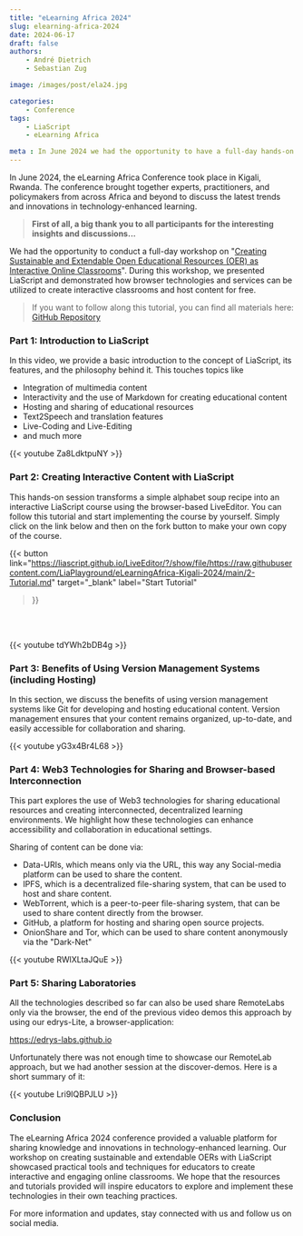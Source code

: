 ```yaml
---
title: "eLearning Africa 2024"
slug: elearning-africa-2024
date: 2024-06-17
draft: false
authors:
    - André Dietrich
    - Sebastian Zug

image: /images/post/ela24.jpg

categories:
    - Conference
tags:
    - LiaScript
    - eLearning Africa

meta : In June 2024 we had the opportunity to have a full-day hands-on workshop at the eLearning Africa Conference in Kigali, Rwanda.
---
```



In June 2024, the eLearning Africa Conference took place in Kigali, Rwanda. The conference brought together experts, practitioners, and policymakers from across Africa and beyond to discuss the latest trends and innovations in technology-enhanced learning.

> __First of all, a big thank you to all participants for the interesting insights and discussions...__

We had the opportunity to conduct a full-day workshop on "[Creating Sustainable and Extendable Open Educational Resources (OER) as Interactive Online Classrooms](https://www.elearning-africa.com/conference2024/programme_workshops_detail.php?ws=FD2)". During this workshop, we presented LiaScript and demonstrated how browser technologies and services can be utilized to create interactive classrooms and host content for free.

> If you want to follow along this tutorial, you can find all materials here: [GitHub Repository](https://github.com/LiaPlayground/eLearningAfrica-Kigali-2024/)

### Part 1: Introduction to LiaScript

In this video, we provide a basic introduction to the concept of LiaScript, its features, and the philosophy behind it. This touches topics like

* Integration of multimedia content
* Interactivity and the use of Markdown for creating educational content
* Hosting and sharing of educational resources
* Text2Speech and translation features
* Live-Coding and Live-Editing
* and much more

{{< youtube Za8LdktpuNY >}}

### Part 2: Creating Interactive Content with LiaScript

This hands-on session transforms a simple alphabet soup recipe into an interactive LiaScript course using the browser-based LiveEditor. You can follow this tutorial and start implementing the course by yourself. Simply click on the link below and then on the fork button to make your own copy of the course.

{{< button
    link="https://liascript.github.io/LiveEditor/?/show/file/https://raw.githubusercontent.com/LiaPlayground/eLearningAfrica-Kigali-2024/main/2-Tutorial.md"
    target="_blank"
    label="Start Tutorial"
>}}

<br/>
<br/>

{{< youtube tdYWh2bDB4g >}}

### Part 3: Benefits of Using Version Management Systems (including Hosting)

In this section, we discuss the benefits of using version management systems like Git for developing and hosting educational content. Version management ensures that your content remains organized, up-to-date, and easily accessible for collaboration and sharing.

{{< youtube yG3x4Br4L68 >}}

### Part 4: Web3 Technologies for Sharing and Browser-based Interconnection

This part explores the use of Web3 technologies for sharing educational resources and creating interconnected, decentralized learning environments. We highlight how these technologies can enhance accessibility and collaboration in educational settings.

Sharing of content can be done via:

* Data-URIs, which means only via the URL, this way any Social-media platform can be used to share the content.
* IPFS, which is a decentralized file-sharing system, that can be used to host and share content.
* WebTorrent, which is a peer-to-peer file-sharing system, that can be used to share content directly from the browser.
* GitHub, a platform for hosting and sharing open source projects.
* OnionShare and Tor, which can be used to share content anonymously via the "Dark-Net"

{{< youtube RWlXLtaJQuE >}}

### Part 5: Sharing Laboratories

All the technologies described so far can also be used share RemoteLabs only via the browser, the end of the previous video demos this approach by using our edrys-Lite, a browser-application:

https://edrys-labs.github.io

Unfortunately there was not enough time to showcase our RemoteLab approach, but we had another session at the discover-demos. Here is a short summary of it:

{{< youtube Lri9IQBPJLU >}}

### Conclusion

The eLearning Africa 2024 conference provided a valuable platform for sharing knowledge and innovations in technology-enhanced learning. Our workshop on creating sustainable and extendable OERs with LiaScript showcased practical tools and techniques for educators to create interactive and engaging online classrooms. We hope that the resources and tutorials provided will inspire educators to explore and implement these technologies in their own teaching practices.

For more information and updates, stay connected with us and follow us on social media.
